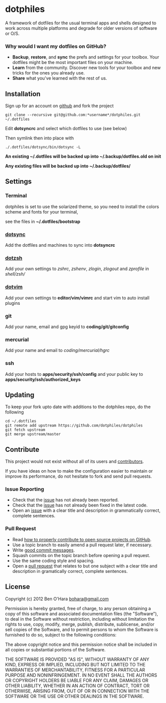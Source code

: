dotphiles
=========

A framework of dotfiles for the usual terminal apps and shells designed to work
across multiple platforms and degrade for older versions of software or O/S.

### Why would I want my dotfiles on GitHub?

  - **Backup**, **restore**, and **sync** the prefs and settings for your 
    toolbox. Your dotfiles might be the most important files on your machine.
  - **Learn** from the community. Discover new tools for your toolbox and new 
    tricks for the ones you already use.
  - **Share** what you've learned with the rest of us.

Installation
------------

Sign up for an account on [github][1] and fork the project

    git clone --recursive git@github.com:*username*/dotphiles.git ~/.dotfiles

Edit **dotsyncrc** and select which dotfiles to use (see below)

Then symlink then into place with

    ./.dotfiles/dotsync/bin/dotsync -L

**An existing ~/.dotfiles will be backed up into ~/.backup/dotfiles.old on init**

**Any existing files will be backed up into ~/.backup/dotfiles/**

Settings
--------

### Terminal

dotphiles is set to use the solarized theme, so you need to install the
colors scheme and fonts for your terminal,

see the files in **~/.dotfiles/bootstrap**

### [dotsync](https://github.com/dotphiles/dotsync)

Add the dotfiles and machines to sync into **dotsyncrc**

### [dotzsh](https://github.com/dotphiles/dotzsh)

Add your own settings to *zshrc*, *zshenv*, *zlogin*, *zlogout* and *zprofile* in *shell/zsh/*

### [dotvim](https://github.com/dotphiles/dotvim)

Add your own settings to **editor/vim/vimrc** and start vim to auto install plugins

### git

Add your name, email and gpg keyid to **coding/git/gitconfig**

### mercurial

Add your name and email to *coding/mercurial/hgrc*

### ssh

Add your hosts to **apps/security/ssh/config** and your public key to **apps/security/ssh/authorized_keys**

Updating
--------

To keep your fork upto date with additions to the dotphiles repo, do the following

    cd ~/.dotfiles
    git remote add upstream https://github.com/dotphiles/dotphiles
    git fetch upstream
    git merge upstream/master

Contribute
----------

This project would not exist without all of its users and [contributors][2].

If you have ideas on how to make the configuration easier to maintain or
improve its performance, do not hesitate to fork and send pull requests.

### Issue Reporting

   - Check that the [issue][3] has not already been reported.
   - Check that the [issue][3] has not already been fixed in the latest code.
   - Open an [issue][3] with a clear title and description in grammatically correct,
     complete sentences.

### Pull Request

   - Read [how to properly contribute to open source projects on GitHub][4].
   - Use a topic branch to easily amend a pull request later, if necessary.
   - Write [good commit messages][5].
   - Squash commits on the topic branch before opening a pull request.
   - Use the same coding style and spacing.
   - Open a [pull request][6] that relates to but one subject with a clear
     title and description in gramatically correct, complete sentences.

License
-------

Copyright (c) 2012 Ben O'Hara <bohara@gmail.com>

Permission is hereby granted, free of charge, to any person obtaining
a copy of this software and associated documentation files (the
"Software"), to deal in the Software without restriction, including
without limitation the rights to use, copy, modify, merge, publish,
distribute, sublicense, and/or sell copies of the Software, and to
permit persons to whom the Software is furnished to do so, subject to
the following conditions:

The above copyright notice and this permission notice shall be
included in all copies or substantial portions of the Software.

THE SOFTWARE IS PROVIDED "AS IS", WITHOUT WARRANTY OF ANY KIND,
EXPRESS OR IMPLIED, INCLUDING BUT NOT LIMITED TO THE WARRANTIES OF
MERCHANTABILITY, FITNESS FOR A PARTICULAR PURPOSE AND
NONINFRINGEMENT. IN NO EVENT SHALL THE AUTHORS OR COPYRIGHT HOLDERS BE
LIABLE FOR ANY CLAIM, DAMAGES OR OTHER LIABILITY, WHETHER IN AN ACTION
OF CONTRACT, TORT OR OTHERWISE, ARISING FROM, OUT OF OR IN CONNECTION
WITH THE SOFTWARE OR THE USE OR OTHER DEALINGS IN THE SOFTWARE.

[1]: https://github.com
[2]: https://github.com/dotphiles/dotphiles/contributors
[3]: https://github.com/dotphiles/dotphiles/issues
[4]: http://gun.io/blog/how-to-github-fork-branch-and-pull-request
[5]: http://tbaggery.com/2008/04/19/a-note-about-git-commit-messages.html
[6]: https://help.github.com/articles/using-pull-requests

